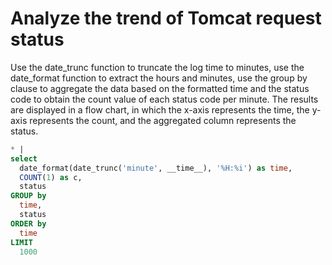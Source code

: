 # Analyze the trend of Tomcat request status

Use the date_trunc function to truncate the log time to minutes, use the date_format function to extract the hours and minutes, use the group by clause to aggregate the data based on the formatted time and the status code to obtain the count value of each status code per minute. The results are displayed in a flow chart, in which the x-axis represents the time, the y-axis represents the count, and the aggregated column represents the status.

```SQL
* |
select
  date_format(date_trunc('minute', __time__), '%H:%i') as time,
  COUNT(1) as c,
  status
GROUP by
  time,
  status
ORDER by
  time
LIMIT
  1000
```
